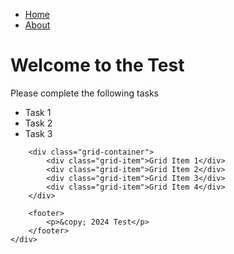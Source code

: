 <!DOCTYPE html>
<html lang="en">
<head>
    <title>CSS/HTML Test</title>
    <meta charset="UTF-8">
    <meta name="viewport" content="width=device-width, initial-scale=1.0">
    <link rel="stylesheet" href="styles.css">
</head>
<body>
    <div id="container">
        <nav>
            <ul>
                <li><a href="#">Home</a></li>
                <li><a href="#">About</a></li>
            </ul>
        </nav>
        <h1>Welcome to the Test</h1>
        <section>
            <p>Please complete the following tasks</p>
        </section>
        <ul>
            <li>Task 1</li>
            <li>Task 2</li>
            <li>Task 3</li>
        </ul>

        <div class="grid-container">
            <div class="grid-item">Grid Item 1</div>
            <div class="grid-item">Grid Item 2</div>
            <div class="grid-item">Grid Item 3</div>
            <div class="grid-item">Grid Item 4</div>
        </div>

        <footer>
            <p>&copy; 2024 Test</p>
        </footer>
    </div>
</body>
</html>
